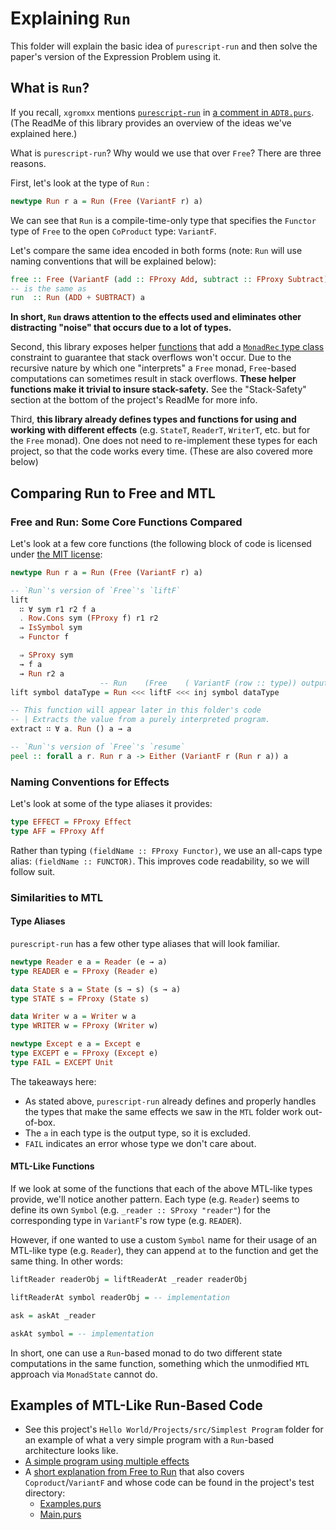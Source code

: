# Explaining `Run`

This folder will explain the basic idea of `purescript-run` and then solve the paper's version of the Expression Problem using it.

## What is `Run`?

If you recall, `xgromxx` mentions [`purescript-run`](https://pursuit.purescript.org/packages/purescript-run/2.0.0) in [a comment in `ADT8.purs`](https://github.com/xgrommx/purescript-from-adt-to-eadt/blob/master/src/ADT8.purs#L11). (The ReadMe of this library provides an overview of the ideas we've explained here.)

What is `purescript-run`? Why would we use that over `Free`? There are three reasons.

First, let's look at the type of `Run` :
```haskell
newtype Run r a = Run (Free (VariantF r) a)
```
We can see that `Run` is a compile-time-only type that specifies the `Functor` type of `Free` to the open `CoProduct` type: `VariantF`.

Let's compare the same idea encoded in both forms (note: `Run` will use naming conventions that will be explained below):
```haskell
free :: Free (VariantF (add :: FProxy Add, subtract :: FProxy Subtract)) a
-- is the same as
run  :: Run (ADD + SUBTRACT) a
```
**In short, `Run` draws attention to the effects used and eliminates other distracting "noise" that occurs due to a lot of types.**

Second, this library exposes helper [functions](https://pursuit.purescript.org/packages/purescript-run/2.0.0/docs/Run#v:interpret) that add a [`MonadRec` type class](https://pursuit.purescript.org/packages/purescript-tailrec/4.0.0/docs/Control.Monad.Rec.Class#t:MonadRec) constraint to guarantee that stack overflows won't occur. Due to the recursive nature by which one "interprets" a `Free` monad, `Free`-based computations can sometimes result in stack overflows. **These helper functions make it trivial to insure stack-safety.** See the "Stack-Safety" section at the bottom of the project's ReadMe for more info.

Third, **this library already defines types and functions for using and working with different effects** (e.g. `StateT`, `ReaderT`, `WriterT`, etc. but for the `Free` monad). One does not need to re-implement these types for each project, so that the code works every time. (These are also covered more below)

## Comparing Run to Free and MTL

### Free and Run: Some Core Functions Compared

Let's look at a few core functions (the following block of code is licensed under [the MIT license](https://github.com/natefaubion/purescript-run/blob/v2.0.0/LICENSE):
```haskell
newtype Run r a = Run (Free (VariantF r) a)

-- `Run`'s version of `Free`'s `liftF`
lift
  ∷ ∀ sym r1 r2 f a
  . Row.Cons sym (FProxy f) r1 r2
  ⇒ IsSymbol sym
  ⇒ Functor f

  ⇒ SProxy sym
  → f a
  → Run r2 a
                    -- Run    (Free    ( VariantF (row :: type)) output)
lift symbol dataType = Run <<< liftF <<< inj symbol dataType

-- This function will appear later in this folder's code
-- | Extracts the value from a purely interpreted program.
extract ∷ ∀ a. Run () a → a

-- `Run`'s version of `Free`'s `resume`
peel :: forall a r. Run r a -> Either (VariantF r (Run r a)) a
```

### Naming Conventions for Effects

Let's look at some of the type aliases it provides:
```haskell
type EFFECT = FProxy Effect
type AFF = FProxy Aff
```
Rather than typing `(fieldName :: FProxy Functor)`, we use an all-caps type alias: `(fieldName :: FUNCTOR)`. This improves code readability, so we will follow suit.

### Similarities to MTL

#### Type Aliases

`purescript-run` has a few other type aliases that will look familiar.
```haskell
newtype Reader e a = Reader (e → a)
type READER e = FProxy (Reader e)

data State s a = State (s → s) (s → a)
type STATE s = FProxy (State s)

data Writer w a = Writer w a
type WRITER w = FProxy (Writer w)

newtype Except e a = Except e
type EXCEPT e = FProxy (Except e)
type FAIL = EXCEPT Unit
```
The takeaways here:
- As stated above, `purescript-run` already defines and properly handles the types that make the same effects we saw in the `MTL` folder work out-of-box.
- The `a` in each type is the output type, so it is excluded.
- `FAIL` indicates an error whose type we don't care about.

#### MTL-Like Functions

If we look at some of the functions that each of the above MTL-like types provide, we'll notice another pattern. Each type (e.g. `Reader`) seems to define its own `Symbol` (e.g. `_reader :: SProxy "reader"`) for the corresponding type in `VariantF`'s row type (e.g. `READER`).

However, if one wanted to use a custom `Symbol` name for their usage of an MTL-like type (e.g. `Reader`), they can append `at` to the function and get the same thing. In other words:
```haskell
liftReader readerObj = liftReaderAt _reader readerObj

liftReaderAt symbol readerObj = -- implementation

ask = askAt _reader

askAt symbol = -- implementation
```

In short, one can use a `Run`-based monad to do two different state computations in the same function, something which the unmodified `MTL` approach via `MonadState` cannot do.

## Examples of MTL-Like Run-Based Code

- See this project's `Hello World/Projects/src/Simplest Program` folder for an example of what a very simple program with a `Run`-based architecture looks like.
- [A simple program using multiple effects](https://pursuit.purescript.org/packages/purescript-run/2.0.0/docs/Run#t:Run)
- A [short explanation from Free to Run](https://github.com/natefaubion/purescript-run#free-dsls) that also covers `Coproduct`/`VariantF` and whose code can be found in the project's test directory:
    - [Examples.purs](https://github.com/natefaubion/purescript-run/blob/master/test/Examples.purs)
    - [Main.purs](https://github.com/natefaubion/purescript-run/blob/master/test/Main.purs)
